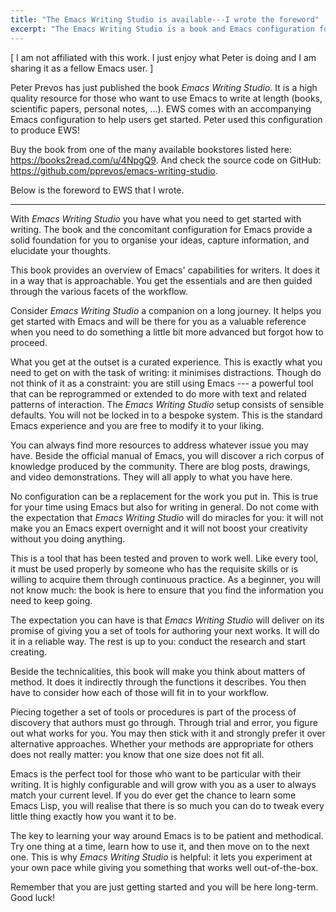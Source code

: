 ```yaml
---
title: "The Emacs Writing Studio is available---I wrote the foreword"
excerpt: "The Emacs Writing Studio is a book and Emacs configuration for writers. I wrote the foreword to the book."
---
```


[ I am not affiliated with this work. I just enjoy what Peter is doing
  and I am sharing it as a fellow Emacs user. ]

Peter Prevos has just published the book _Emacs Writing Studio_. It is
a high quality resource for those who want to use Emacs to write at
length (books, scientific papers, personal notes, ...). EWS comes with
an accompanying Emacs configuration to help users get started. Peter
used this configuration to produce EWS!

Buy the book from one of the many available bookstores listed here:
<https://books2read.com/u/4NpgQ9>. And check the source code on
GitHub: <https://github.com/pprevos/emacs-writing-studio>.

Below is the foreword to EWS that I wrote.

* * *

With _Emacs Writing Studio_ you have what you need to get started with
writing. The book and the concomitant configuration for Emacs provide
a solid foundation for you to organise your ideas, capture
information, and elucidate your thoughts.

This book provides an overview of Emacs' capabilities for writers. It
does it in a way that is approachable. You get the essentials and are
then guided through the various facets of the workflow.

Consider _Emacs Writing Studio_ a companion on a long journey. It
helps you get started with Emacs and will be there for you as a
valuable reference when you need to do something a little bit more
advanced but forgot how to proceed.

What you get at the outset is a curated experience. This is exactly
what you need to get on with the task of writing: it minimises
distractions. Though do not think of it as a constraint: you are still
using Emacs --- a powerful tool that can be reprogrammed or extended
to do more with text and related patterns of interaction. The _Emacs
Writing Studio_ setup consists of sensible defaults. You will not be
locked in to a bespoke system. This is the standard Emacs experience
and you are free to modify it to your liking.

You can always find more resources to address whatever issue you may
have. Beside the official manual of Emacs, you will discover a rich
corpus of knowledge produced by the community. There are blog posts,
drawings, and video demonstrations. They will all apply to what you
have here.

No configuration can be a replacement for the work you put in. This is
true for your time using Emacs but also for writing in general. Do not
come with the expectation that _Emacs Writing Studio_ will do miracles
for you: it will not make you an Emacs expert overnight and it will
not boost your creativity without you doing anything.

This is a tool that has been tested and proven to work well. Like
every tool, it must be used properly by someone who has the requisite
skills or is willing to acquire them through continuous practice. As a
beginner, you will not know much: the book is here to ensure that you
find the information you need to keep going.

The expectation you can have is that _Emacs Writing Studio_ will
deliver on its promise of giving you a set of tools for authoring your
next works. It will do it in a reliable way. The rest is up to you:
conduct the research and start creating.

Beside the technicalities, this book will make you think about matters
of method. It does it indirectly through the functions it describes.
You then have to consider how each of those will fit in to your
workflow.

Piecing together a set of tools or procedures is part of the process
of discovery that authors must go through. Through trial and error,
you figure out what works for you. You may then stick with it and
strongly prefer it over alternative approaches. Whether your methods
are appropriate for others does not really matter: you know that one
size does not fit all.

Emacs is the perfect tool for those who want to be particular with
their writing. It is highly configurable and will grow with you as a
user to always match your current level. If you do ever get the chance
to learn some Emacs Lisp, you will realise that there is so much you
can do to tweak every little thing exactly how you want it to be.

The key to learning your way around Emacs is to be patient and
methodical. Try one thing at a time, learn how to use it, and then
move on to the next one. This is why _Emacs Writing Studio_ is
helpful: it lets you experiment at your own pace while giving you
something that works well out-of-the-box.

Remember that you are just getting started and you will be here
long-term. Good luck!
